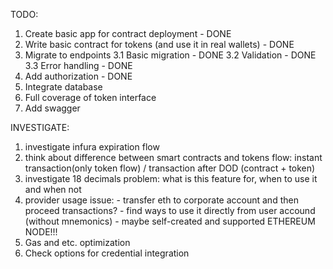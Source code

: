 TODO:

1. Create basic app for contract deployment - DONE
2. Write basic contract for tokens (and use it in real wallets) - DONE
3. Migrate to endpoints
   3.1 Basic migration - DONE
   3.2 Validation - DONE
   3.3 Error handling - DONE
4. Add authorization - DONE
5. Integrate database
6. Full coverage of token interface
7. Add swagger

INVESTIGATE:

1. investigate infura expiration flow
2. think about difference between smart contracts and tokens flow:
   instant transaction(only token flow) / transaction after DOD (contract + token)
3. investigate 18 decimals problem: what is this feature for, when to use it and when not
4. provider usage issue: - transfer eth to corporate account and then proceed transactions? - find ways to use it directly from user accound (without mnemonics) - maybe self-created and supported ETHEREUM NODE!!!
5. Gas and etc. optimization
6. Check options for credential integration
